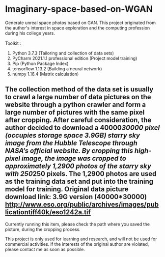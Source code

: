 # Imaginary-space-based-on-WGAN
Generate unreal space photos based on GAN. This project originated from the author's interest in space exploration and the computing profession during his college years. 


Toolkit：
1.	Python 3.7.3 (Tailoring and collection of data sets)
2.	PyCharm 2021.1.1 professional edition (Project model training)
3.	Pip (Python Package Index)
4.	tensorflow 1.13.2 (Building a neural network)
5.	numpy 1.16.4 (Matrix calculation)

The collection method of the data set is usually to crawl a large number of data pictures on the website through a python crawler and form a large number of pictures with the same pixel after cropping. After careful consideration, the author decided to download a 40000*30000 pixel (occupies storage space 3.9GB) starry sky image from the Hubble Telescope through NASA’s official website. By cropping this high-pixel image, the image was cropped to approximately 1,2900 photos of the starry sky with 250*250 pixels. The 1,2900 photos are used as the training data set and put into the training model for training.
Original data picture download link: 3.9G version (40000*30000)
http://www.eso.org/public/archives/images/publicationtiff40k/eso1242a.tif 
---------------------------------------------------------------------------------------------------------------
Currently running this item, please check the path where you saved the picture, during the cropping process.

This project is only used for learning and research, and will not be used for commercial activities. If the interests of the original author are violated, please contact me as soon as possible.
